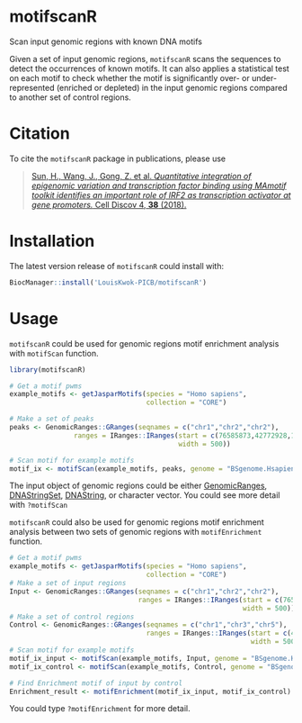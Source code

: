 # motifscanR

Scan input genomic regions with known DNA motifs

Given a set of input genomic regions, `motifscanR` scans the sequences to detect the occurrences of known motifs. It can also applies a statistical test on each motif to check whether the motif is significantly over- or under-represented (enriched or depleted) in the input genomic regions compared to another set of control regions.

# Citation

To cite the `motifscanR` package in publications, please use

> [Sun, H., Wang, J., Gong, Z. et al.  *Quantitative integration of epigenomic variation and transcription factor binding using MAmotif toolkit identifies an important role of IRF2 as transcription activator at gene promoters.* Cell Discov 4, **38** (2018).](https://doi.org/10.1038/s41421-018-0045-y)

# Installation

The latest version release of `motifscanR` could install with:


```r
BiocManager::install('LouisKwok-PICB/motifscanR')
```

# Usage

`motifscanR` could be used for genomic regions motif enrichment analysis
with `motifScan` function. 
```r
library(motifscanR)

# Get a motif pwms
example_motifs <- getJasparMotifs(species = "Homo sapiens",
                                  collection = "CORE")

# Make a set of peaks
peaks <- GenomicRanges::GRanges(seqnames = c("chr1","chr2","chr2"),
                ranges = IRanges::IRanges(start = c(76585873,42772928,100183786),
                                          width = 500))

# Scan motif for example motifs
motif_ix <- motifScan(example_motifs, peaks, genome = "BSgenome.Hsapiens.UCSC.hg19")
```
The input object of genomic regions could be either [GenomicRanges](https://kasperdanielhansen.github.io/genbioconductor/html/GenomicRanges_GRanges.html), [DNAStringSet](https://kasperdanielhansen.github.io/genbioconductor/html/Biostrings.html), 
[DNAString](https://kasperdanielhansen.github.io/genbioconductor/html/Biostrings.html), or character vector. You could see more detail with `?motifScan`

`motifscanR` could also be used for genomic regions motif enrichment analysis
 between two sets of genomic regions with `motifEnrichment` function. 

```r
# Get a motif pwms
example_motifs <- getJasparMotifs(species = "Homo sapiens",
                                  collection = "CORE")
# Make a set of input regions
Input <- GenomicRanges::GRanges(seqnames = c("chr1","chr2","chr2"),
                                ranges = IRanges::IRanges(start = c(76585873,42772928,100183786),
                                                          width = 500))
# Make a set of control regions
Control <- GenomicRanges::GRanges(seqnames = c("chr1","chr3","chr5"),
                                  ranges = IRanges::IRanges(start = c(453123,6524593,100184233),
                                                            width = 500))
# Scan motif for example motifs
motif_ix_input <- motifScan(example_motifs, Input, genome = "BSgenome.Hsapiens.UCSC.hg19")
motif_ix_control <- motifScan(example_motifs, Control, genome = "BSgenome.Hsapiens.UCSC.hg19")

# Find Enrichment motif of input by control
Enrichment_result <- motifEnrichment(motif_ix_input, motif_ix_control)
```
You could type `?motifEnrichment` for more detail.
